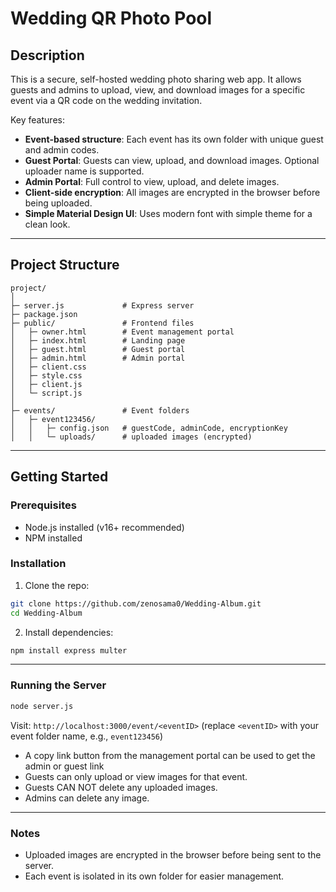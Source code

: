 # Wedding QR Photo Pool

## Description

This is a secure, self-hosted wedding photo sharing web app. It allows guests and admins to upload, view, and download images for a specific event via a QR code on the wedding invitation.

Key features:

* **Event-based structure**: Each event has its own folder with unique guest and admin codes.
* **Guest Portal**: Guests can view, upload, and download images. Optional uploader name is supported.
* **Admin Portal**: Full control to view, upload, and delete images.
* **Client-side encryption**: All images are encrypted in the browser before being uploaded.
* **Simple Material Design UI**: Uses modern font with simple theme for a clean look.

---

## Project Structure

```
project/
│
├─ server.js             # Express server
├─ package.json
├─ public/               # Frontend files
│   ├─ owner.html        # Event management portal
│   ├─ index.html        # Landing page
│   ├─ guest.html        # Guest portal
│   ├─ admin.html        # Admin portal
│   ├─ client.css
│   ├─ style.css
│   ├─ client.js
│   └─ script.js
│
├─ events/               # Event folders
│   ├─ event123456/
│   │   ├─ config.json   # guestCode, adminCode, encryptionKey
│   │   └─ uploads/      # uploaded images (encrypted)
```

---

## Getting Started

### Prerequisites

* Node.js installed (v16+ recommended)
* NPM installed

### Installation

1. Clone the repo:

```bash
git clone https://github.com/zenosama0/Wedding-Album.git
cd Wedding-Album
```

2. Install dependencies:

```bash
npm install express multer
```


---

### Running the Server

```bash
node server.js
```

Visit: `http://localhost:3000/event/<eventID>` (replace `<eventID>` with your event folder name, e.g., `event123456`)

* A copy link button from the management portal can be used to get the admin or guest link
* Guests can only upload or view images for that event.
* Guests CAN NOT delete any uploaded images.
* Admins can delete any image.

---

### Notes

* Uploaded images are encrypted in the browser before being sent to the server.
* Each event is isolated in its own folder for easier management.

